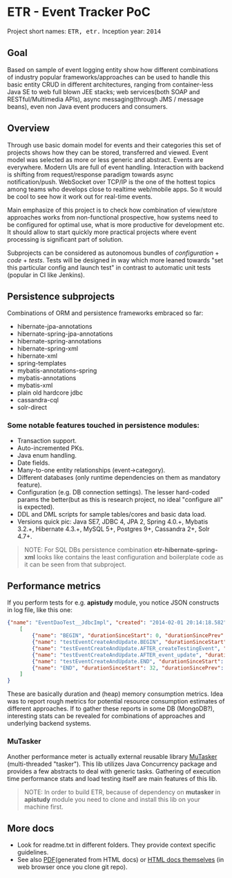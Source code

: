 ETR - Event Tracker PoC
===
Project short names: <tt>ETR, etr.</tt>
Inception year: <tt>2014</tt>

## Goal
Based on sample of event logging entity show how different combinations of industry popular
frameworks/approaches can be used to handle this basic entity CRUD in different architectures, 
ranging from container-less Java SE to web full blown JEE stacks; web services(both SOAP and RESTful/Multimedia APIs), 
async messaging(through JMS / message beans), even non Java event producers and consumers.

## Overview
Through use basic domain model for events and their categories this set of projects shows how they can be stored, transferred and viewed.
Event model was selected as more or less generic and abstract. Events are everywhere. Modern UIs are full of event handling. 
Interaction with backend is shifting from request/response paradigm towards async notification/push.
WebSocket over TCP/IP is the one of the hottest topics among teams who develops close to realtime web/mobile apps. So it would be cool to see how it work out for real-time events.

Main emphasize of this project is to check how combination of view/store approaches works from non-functional prospective, 
how systems need to be configured for optimal use, what is more productive for development etc. 
It should allow to start quickly more practical projects where event processing is significant part of solution.

Subprojects can be considered as autonomous bundles of *configuration* + *code* + *tests*. 
Tests will be designed in way which more leaned towards "set this particular config and launch test" in contrast to automatic unit tests (popular in CI like Jenkins). 

## Persistence subprojects
Combinations of ORM and persistence frameworks embraced so far:
 - hibernate-jpa-annotations
 - hibernate-spring-jpa-annotations
 - hibernate-spring-annotations
 - hibernate-spring-xml
 - hibernate-xml
 - spring-templates
 - mybatis-annotations-spring
 - mybatis-annotations
 - mybatis-xml
 - plain old hardcore jdbc
 - cassandra-cql
 - solr-direct

### Some notable features touched in persistence modules:
 - Transaction support.
 - Auto-incremented PKs.
 - Java enum handling.
 - Date fields.
 - Many-to-one entity relationships (event->category). 
 - Different databases (only runtime dependencies on them as mandatory feature).
 - Configuration (e.g. DB connection settings). The lesser hard-coded params the better(but as this is research project, no ideal "configure all" is expected).
 - DDL and DML scripts for sample tables/cores and basic data load.
 - Versions quick pic: Java SE7, JDBC 4, JPA 2, Spring 4.0.+, Mybatis 3.2.+, Hibernate 4.3.+, MySQL 5+, Postgres 9+, Cassandra 2+, Solr 4.7+.

> NOTE: For SQL DBs persistence combination **etr-hibernate-spring-xml** looks like contains the least configuration and boilerplate code as it can be seen from that subproject.

## Performance metrics
If you perform tests for e.g. **apistudy** module, you notice JSON constructs in log file, like this one:
```JSON
{"name": "EventDaoTest__JdbcImpl", "created": "2014-02-01 20:14:18.582", "totalDuration": 32,  "milestones":
    [
        {"name": "BEGIN", "durationSinceStart": 0, "durationSincePrev": 0, "memory": {"max": 1804, "total": 122, "used": 19}},
        {"name": "testEventCreateAndUpdate.BEGIN", "durationSinceStart": 0, "durationSincePrev": 0, "memory": {"max": 1804, "total": 122, "used": 19}},
        {"name": "testEventCreateAndUpdate.AFTER_createTestingEvent", "durationSinceStart": 18, "durationSincePrev": 18, "memory": {"max": 1804, "total": 122, "used": 19}},
        {"name": "testEventCreateAndUpdate.AFTER_event_update", "durationSinceStart": 32, "durationSincePrev": 14, "memory": {"max": 1804, "total": 122, "used": 19}},
        {"name": "testEventCreateAndUpdate.END", "durationSinceStart": 32, "durationSincePrev": 0, "memory": {"max": 1804, "total": 122, "used": 19}},
        {"name": "END", "durationSinceStart": 32, "durationSincePrev": 0, "memory": {"max": 1804, "total": 122, "used": 19}}
    ]
}
```

These are basically duration and (heap) memory consumption metrics. Idea was to report rough metrics for potential resource consumption estimates of different approaches.
If to gather these reports in some DB (MongoDB?), interesting stats can be revealed for combinations of approaches and underlying backend systems.

### MuTasker
Another performance meter is actually external reusable library [MuTasker](https://github.com/meriosol/mutasker) (multi-threaded "tasker"). 
This lib utilizes Java Concurrency package and provides a few abstracts to deal with generic tasks. 
Gathering of execution time performance stats and load testing itself are main features of this lib.
> NOTE: In order to build ETR, because of dependency on **mutasker** in **apistudy** module you need to clone and install this lib on your machine first.

## More docs
 - Look for readme.txt in different folders. They provide context specific guidelines.
 - See also [PDF](docs/pdf/etr.pdf)(generated from HTML docs) or [HTML docs themselves](docs/html/index.html) (in web browser once you clone git repo).